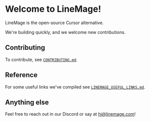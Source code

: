 # Welcome to LineMage!


LineMage is the open-source Cursor alternative.

We're building quickly, and we welcome new contributions.

## Contributing
To contribute, see [`CONTRIBUTING.md`](https://github.com/linemagedev/linemage/blob/main/CONTRIBUTING.md).

## Reference
For some useful links we've compiled see [`LINEMAGE_USEFUL_LINKS.md`](https://github.com/linemagedev/linemage/blob/main/LINEMAGE_VSCODE_GUIDE.md).

## Anything else
Feel free to reach out in our Discord or say at hi@linemage.com!


